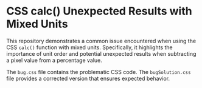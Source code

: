 # CSS calc() Unexpected Results with Mixed Units

This repository demonstrates a common issue encountered when using the CSS `calc()` function with mixed units. Specifically, it highlights the importance of unit order and potential unexpected results when subtracting a pixel value from a percentage value.

The `bug.css` file contains the problematic CSS code. The `bugSolution.css` file provides a corrected version that ensures expected behavior.